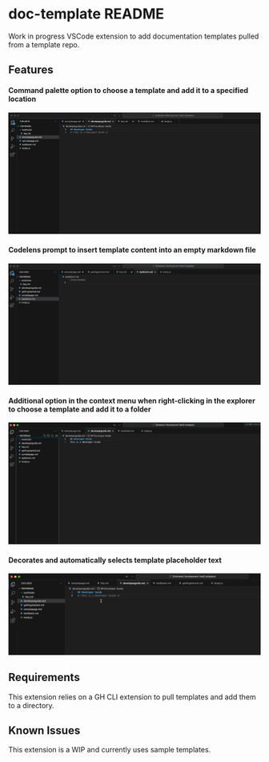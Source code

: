 # doc-template README

Work in progress VSCode extension to add documentation templates pulled from a template repo.

## Features

#### Command palette option to choose a template and add it to a specified location
![command](images/command.gif)

#### Codelens prompt to insert template content into an empty markdown file
![codelens](images/codelens.gif)
#### Additional option in the context menu when right-clicking in the explorer to choose a template and add it to a folder
![context](images/context.gif)
#### Decorates and automatically selects template placeholder text
![placeholder](images/selectText.gif)

## Requirements

This extension relies on a GH CLI extension to pull templates and add them to a directory.

## Known Issues

This extension is a WIP and currently uses sample templates.
